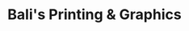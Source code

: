 ---
title: "Bali's Printing & Graphics"
url: /karachi/balis-printing-and-graphics/
shop: copyshop
---